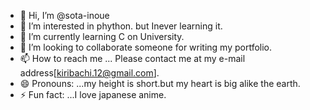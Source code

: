 - 👋 Hi, I’m @sota-inoue
- 👀 I’m interested in phython. but Inever learning it.
- 🌱 I’m currently learning C on University.
- 💞️ I’m looking to collaborate someone for writing my portfolio.
- 📫 How to reach me ... Please contact me at my e-mail address[kiribachi.12@gmail.com].
- 😄 Pronouns: ...my height is short.but my heart is big alike the earth.
- ⚡ Fun fact: ...I love japanese anime.

<!---
sota-inoue/sota-inoue is a ✨ special ✨ repository because its `README.md` (this file) appears on your GitHub profile.
You can click the Preview link to take a look at your changes.
--->

